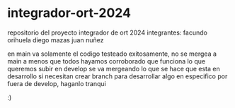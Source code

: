 # integrador-ort-2024

repositorio del proyecto integrador de ort 2024
integrantes:
facundo orihuela
diego mazas
juan nuñez

en main va solamente el codigo testeado exitosamente, no se mergea a main a menos que todos hayamos corroborado que funciona lo que queremos subir
en develop se va mergeando lo que se hace que esta en desarrollo
si necesitan crear branch para desarrollar algo en especifico por fuera de develop, haganlo tranqui

:)
